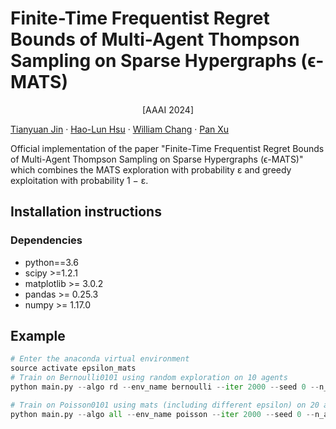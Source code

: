 # Finite-Time Frequentist Regret Bounds of Multi-Agent Thompson Sampling on Sparse Hypergraphs (ϵ-MATS)

<p style="text-align: center;">[AAAI 2024]</p>

[Tianyuan Jin](https://tianyuanjin.github.io/) · [Hao-Lun Hsu](https://hlhsu.github.io/) · [William Chang](https://williamc.me/) · [Pan Xu](https://panxulab.github.io/)



Official implementation of the paper "Finite-Time Frequentist Regret Bounds of Multi-Agent Thompson Sampling on Sparse Hypergraphs (ϵ-MATS)" which combines the MATS exploration with probability ε and greedy exploitation with probability 1 − ε.


## Installation instructions


### Dependencies
- python==3.6
- scipy >=1.2.1
- matplotlib >= 3.0.2
- pandas >= 0.25.3
- numpy >= 1.17.0



## Example

```python
# Enter the anaconda virtual environment
source activate epsilon_mats
# Train on Bernoulli0101 using random exploration on 10 agents
python main.py --algo rd --env_name bernoulli --iter 2000 --seed 0 --n_agents 10

# Train on Poisson0101 using mats (including different epsilon) on 20 agents
python main.py --algo all --env_name poisson --iter 2000 --seed 0 --n_agents 20
```





